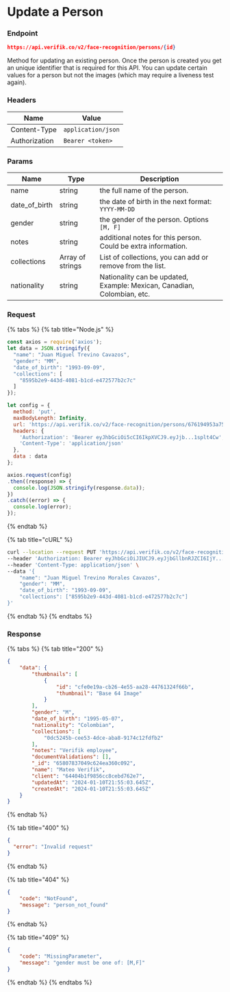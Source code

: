 # Update a Person

### Endpoint

```json
https://api.verifik.co/v2/face-recognition/persons/{id}  
```

Method for updating an existing person.  Once the person is created you get an unique identifier that is required for this API. You can update certain values for a person but not the images (which may require a liveness test again).

### **Headers**

| Name          | Value              |
| ------------- | ------------------ |
| Content-Type  | `application/json` |
| Authorization | `Bearer <token>`   |

### Params

| Name            | Type             | Description                                                             |
| --------------- | ---------------- | ----------------------------------------------------------------------- |
| name            | string           | the full name of the person.                                            |
| date\_of\_birth | string           | the date of birth in the next format: `YYYY-MM-DD`                      |
| gender          | string           | the gender of the person. Options `[M, F]`                              |
| notes           | string           | additional notes for this person. Could be extra information.           |
| collections     | Array of strings | List of collections, you can add or remove from the list.               |
| nationality     | string           | Nationality can be updated, Example: Mexican, Canadian, Colombian, etc. |

### Request

{% tabs %}
{% tab title="Node.js" %}

```javascript
const axios = require('axios');
let data = JSON.stringify({
  "name": "Juan Miguel Trevino Cavazos",
  "gender": "MM",
  "date_of_birth": "1993-09-09",
  "collections": [
    "8595b2e9-443d-4081-b1cd-e472577b2c7c"
  ]
});

let config = {
  method: 'put',
  maxBodyLength: Infinity,
  url: 'https://api.verifik.co/v2/face-recognition/persons/676194953a7502baafacc888',
  headers: { 
    'Authorization': 'Bearer eyJhbGciOi5cCI6IkpXVCJ9.eyJjb...1splt4Cw', 
    'Content-Type': 'application/json'
  },
  data : data
};

axios.request(config)
.then((response) => {
  console.log(JSON.stringify(response.data));
})
.catch((error) => {
  console.log(error);
});

```

{% endtab %}

{% tab title="cURL" %}

```bash
curl --location --request PUT 'https://api.verifik.co/v2/face-recognition/persons/676194953a7502baafacc888' \
--header 'Authorization: Bearer eyJhbGciOiJIUCJ9.eyJjbGllbnRJZCI6IjY...t4Cw' \
--header 'Content-Type: application/json' \
--data '{
    "name": "Juan Miguel Trevino Morales Cavazos",
    "gender": "MM",
    "date_of_birth": "1993-09-09",
    "collections": ["8595b2e9-443d-4081-b1cd-e472577b2c7c"]
}'
```

{% endtab %}
{% endtabs %}

### **Response**

{% tabs %}
{% tab title="200" %}

```json
{
    "data": {
        "thumbnails": [
            {
                "id": "cfe0e19a-cb26-4e55-aa28-44761324f66b",
                "thumbnail": "Base 64 Image"
            }
        ],
        "gender": "M",
        "date_of_birth": "1995-05-07",
        "nationality": "Colombian",
        "collections": [
            "0dc5245b-cee53-4dce-aba8-9174c12fdfb2"
        ],
        "notes": "Verifik employee",
        "documentValidations": [],
        "_id": "65807837049c624ea360c092",
        "name": "Mateo Verifik",
        "client": "64404b1f9856cc8cebd762e7",
        "updatedAt": "2024-01-10T21:55:03.645Z",
        "createdAt": "2024-01-10T21:55:03.645Z"
    }
}
```

{% endtab %}

{% tab title="400" %}

```json
{
  "error": "Invalid request"
}
```

{% endtab %}

{% tab title="404" %}

```json
{
    "code": "NotFound",
    "message": "person_not_found"
}
```

{% endtab %}

{% tab title="409" %}

```json
{
    "code": "MissingParameter",
    "message": "gender must be one of: [M,F]"
}
```

{% endtab %}
{% endtabs %}
